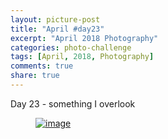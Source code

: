 ```yaml
---
layout: picture-post
title: "April #day23"
excerpt: "April 2018 Photography"
categories: photo-challenge
tags: [April, 2018, Photography]
comments: true
share: true
---
```

Day 23 - something I overlook


<figure>
	<a href="{{site.url}}/images/photo-challenge/april-2018/day23.jpeg"><img src="{{site.url}}/images/photo-challenge/april-2018/day23.jpeg" alt="image"></a>
</figure>
